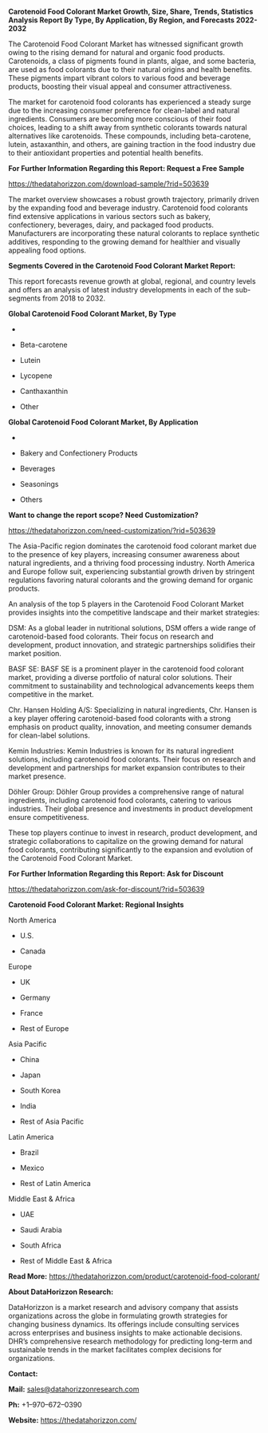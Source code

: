 **Carotenoid Food Colorant Market Growth, Size, Share, Trends,
Statistics Analysis Report By Type, By Application, By Region, and
Forecasts 2022-2032**

The Carotenoid Food Colorant Market has witnessed significant growth
owing to the rising demand for natural and organic food products.
Carotenoids, a class of pigments found in plants, algae, and some
bacteria, are used as food colorants due to their natural origins and
health benefits. These pigments impart vibrant colors to various food
and beverage products, boosting their visual appeal and consumer
attractiveness.

The market for carotenoid food colorants has experienced a steady surge
due to the increasing consumer preference for clean-label and natural
ingredients. Consumers are becoming more conscious of their food
choices, leading to a shift away from synthetic colorants towards
natural alternatives like carotenoids. These compounds, including
beta-carotene, lutein, astaxanthin, and others, are gaining traction in
the food industry due to their antioxidant properties and potential
health benefits.

**For Further Information Regarding this Report: Request a Free Sample**

<https://thedatahorizzon.com/download-sample/?rid=503639>

The market overview showcases a robust growth trajectory, primarily
driven by the expanding food and beverage industry. Carotenoid food
colorants find extensive applications in various sectors such as bakery,
confectionery, beverages, dairy, and packaged food products.
Manufacturers are incorporating these natural colorants to replace
synthetic additives, responding to the growing demand for healthier and
visually appealing food options.

**Segments Covered in the Carotenoid Food Colorant Market Report:**

This report forecasts revenue growth at global, regional, and country
levels and offers an analysis of latest industry developments in each of
the sub-segments from 2018 to 2032.

**Global Carotenoid Food Colorant Market, By Type**

-   

-   Beta-carotene

-   Lutein

-   Lycopene

-   Canthaxanthin

-   Other

**Global Carotenoid Food Colorant Market, By Application**

-   

-   Bakery and Confectionery Products

-   Beverages

-   Seasonings

-   Others

**Want to change the report scope? Need Customization?**

<https://thedatahorizzon.com/need-customization/?rid=503639>

The Asia-Pacific region dominates the carotenoid food colorant market
due to the presence of key players, increasing consumer awareness about
natural ingredients, and a thriving food processing industry. North
America and Europe follow suit, experiencing substantial growth driven
by stringent regulations favoring natural colorants and the growing
demand for organic products.

An analysis of the top 5 players in the Carotenoid Food Colorant Market
provides insights into the competitive landscape and their market
strategies:

DSM: As a global leader in nutritional solutions, DSM offers a wide
range of carotenoid-based food colorants. Their focus on research and
development, product innovation, and strategic partnerships solidifies
their market position.

BASF SE: BASF SE is a prominent player in the carotenoid food colorant
market, providing a diverse portfolio of natural color solutions. Their
commitment to sustainability and technological advancements keeps them
competitive in the market.

Chr. Hansen Holding A/S: Specializing in natural ingredients, Chr.
Hansen is a key player offering carotenoid-based food colorants with a
strong emphasis on product quality, innovation, and meeting consumer
demands for clean-label solutions.

Kemin Industries: Kemin Industries is known for its natural ingredient
solutions, including carotenoid food colorants. Their focus on research
and development and partnerships for market expansion contributes to
their market presence.

Döhler Group: Döhler Group provides a comprehensive range of natural
ingredients, including carotenoid food colorants, catering to various
industries. Their global presence and investments in product development
ensure competitiveness.

These top players continue to invest in research, product development,
and strategic collaborations to capitalize on the growing demand for
natural food colorants, contributing significantly to the expansion and
evolution of the Carotenoid Food Colorant Market.

**For Further Information Regarding this Report: Ask for Discount**

<https://thedatahorizzon.com/ask-for-discount/?rid=503639>

**Carotenoid Food Colorant Market: Regional Insights**

North America

-   U.S.

-   Canada

Europe

-   UK

-   Germany

-   France

-   Rest of Europe

Asia Pacific

-   China

-   Japan

-   South Korea

-   India

-   Rest of Asia Pacific

Latin America

-   Brazil

-   Mexico

-   Rest of Latin America

Middle East & Africa

-   UAE

-   Saudi Arabia

-   South Africa

-   Rest of Middle East & Africa

**Read More:**
<https://thedatahorizzon.com/product/carotenoid-food-colorant/>

**About DataHorizzon Research:**

DataHorizzon is a market research and advisory company that assists
organizations across the globe in formulating growth strategies for
changing business dynamics. Its offerings include consulting services
across enterprises and business insights to make actionable decisions.
DHR’s comprehensive research methodology for predicting long-term and
sustainable trends in the market facilitates complex decisions for
organizations.

**Contact:**

**Mail:** <sales@datahorizzonresearch.com>

**Ph:** +1–970–672–0390

**Website:** <https://thedatahorizzon.com/>
